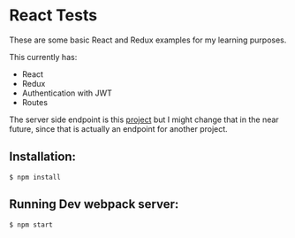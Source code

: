 # React Tests

These are some basic React and Redux examples for my learning purposes.

This currently has:

 - React
 - Redux
 - Authentication with JWT
 - Routes


The server side endpoint is this [project](https://github.com/AndrewSinclair/FoodMenuApplication) but I might change that in the near future, since that is actually an endpoint for another project.

## Installation:

    $ npm install


## Running Dev webpack server:

    $ npm start


